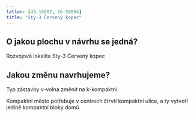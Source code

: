 ```yaml
---
latlon: [49.18002, 16.58804]
title: "Sty-3 Červený kopec"
---
```


## O jakou plochu v návrhu se jedná?

Rozvojová lokalita Sty-3 Červený kopec

## Jakou změnu navrhujeme?

Typ zástavby v-volná změnit na k-kompaktní.

Kompaktní město potřebuje v centrech čtrvtí kompaktní ulice, a ty vytvoří jedině kompaktní bloky domů.
